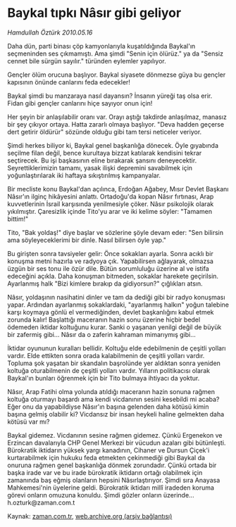 # Baykal tıpkı Nâsır gibi geliyor

*Hamdullah Öztürk 2010.05.16*

<td class="columnist-detail">
<p>Daha dün, parti binası çöp kamyonlarıyla kuşatıldığında Baykal'ın seçmeninden ses çıkmamıştı. Ama şimdi "Senin için ölürüz." ya da "Sensiz cennet bile sürgün sayılır." türünden eylemler yapılıyor.</p>
<p>
<div id="haberMetinDiv">
<p>Gençler ölüm orucuna başlıyor. Baykal siyasete dönmezse güya bu gençler kapısının önünde canlarını feda edecekler!
<p> Baykal şimdi bu manzaraya nasıl dayansın? İnsanın yüreği taş olsa erir. Fidan gibi gençler canlarını hiçe sayıyor onun için!
<p> Her şeyin bir anlaşılabilir oranı var. Orayı aştığı takdirde anlaşılmaz, manasız bir şey çıkıyor ortaya. Hatta zararlı olmaya başlıyor. "Deva hadden geçerse dert getirir öldürür" sözünde olduğu gibi tam tersi neticeler veriyor.
<p> Şimdi herkes biliyor ki, Baykal genel başkanlığa dönecek. Öyle gıyabında seçilme filan değil, bence kurultaya bizzat katılarak kendisini tekrar seçtirecek. Bu işi başkasının eline bırakarak şansını deneyecektir. Seyrettiklerimizin tamamı, yasak ilişki depremini savabilmek için yoğunlaştırılarak iki haftaya sıkıştırılmış kampanyalar.
<p> Bir mecliste konu Baykal'dan açılınca, Erdoğan Ağabey, Mısır Devlet Başkanı Nâsır'ın ilginç hikâyesini anlattı. Ortadoğu'da kopan Nâsır fırtınası, Arap kuvvetlerinin İsrail karşısında yenilmesiyle çöker. Nâsır psikolojik olarak yıkılmıştır. Çaresizlik içinde Tito'yu arar ve iki kelime söyler: "Tamamen bittim!"
<p> Tito, "Bak yoldaş!" diye başlar ve sözlerine şöyle devam eder: "Sen bilirsin ama söyleyeceklerimi bir dinle. Nasıl bilirsen öyle yap."
<p> Bu girişten sonra tavsiyeler gelir: Önce sokakları ayarla. Sonra acıklı bir konuşma metni hazırla ve radyoya çık. Yapabilirsen ağlayarak, olmazsa üzgün bir ses tonu ile özür dile. Bütün sorumluluğu üzerine al ve istifa edeceğini açıkla. Daha konuşman bitmeden, sokaklar harekete geçirilsin. Ayarlanmış halk "Bizi kimlere bırakıp da gidiyorsun?" çığlıkları atsın.
<p> Nâsır, yoldaşının nasihatini dinler ve tam da dediği gibi bir radyo konuşması yapar. Ardından ayarlanmış sokaklardaki, "ayarlanmış halkın" yoğun talebine karşı koymaya gönlü el vermediğinden, devlet başkanlığını kabul etmek zorunda kalır! Başlattığı maceranın hazin sonu üzerine hiçbir bedel ödemeden iktidar koltuğunu kurar. Sanki o yaşanan yenilgi değil de büyük bir zafermiş gibi... Nâsır da o zaferin kahraman mimarıymış gibi...
<p> İktidar oyununun kuralları bellidir. Koltuğu elde edebilmenin de çeşitli yolları vardır. Elde ettikten sonra orada kalabilmenin de çeşitli yolları vardır. Topluma şok yaşatan bir skandalın başrolünde yer aldıktan sonra yeniden koltuğa oturabilmenin de çeşitli yolları vardır. Yılların politikacısı olarak Baykal'ın bunları öğrenmek için bir Tito bulmaya ihtiyacı da yoktur.
<p> Nâsır, Arap Fatihi olma yolunda atıldığı maceranın hazin sonuna rağmen koltuğa oturmayı başardı ama kendi vicdanının sesini kesebildi mi acaba? Eğer onu da yapabildiyse Nâsır'ın başına gelenden daha kötüsü kimin başına gelmiş olabilir ki? Vicdansız bir insan heykeli haline gelmekten daha kötüsü var mı?
<p> Baykal gidemez. Vicdanının sesine rağmen gidemez. Çünkü Ergenekon ve Erzincan davalarıyla CHP Genel Merkezi bir vücudun azaları gibi bütünleşti. Bürokratik iktidarın yüksek yargı kanadının, Cihaner ve Dursun Çiçek'i kurtarabilmek için hukuku feda etmekten çekinmediği gibi Baykal da onuruna rağmen genel başkanlığa dönmek zorundadır. Çünkü ortada bir başka irade var ve bu irade bürokratik iktidarın ortağı olabilmek için zamanında baş eğmiş olanların hepsini Nâsırlaştırıyor. Şimdi sıra Anayasa Mahkemesi'nin üyelerine geldi. Bürokratik iktidarı millî iradeden koruma görevi onların omuzuna konuldu. Şimdi gözler onların üzerinde... h.ozturk@zaman.com.t</p></p></p></p></p></p></p></p></p></p></p></div>
</p>
<a href="http://web.archive.org/web/20110105211118/mailto:h.ozturk@zaman.com.tr">
</a></td>

Kaynak: [zaman.com.tr](http://zaman.com.tr/yazar.do?yazino=984496), [web.archive.org (arşiv bağlantısı)](http://web.archive.org/web/20110105211118/http://www.zaman.com.tr/yazar.do?yazino=984496)
